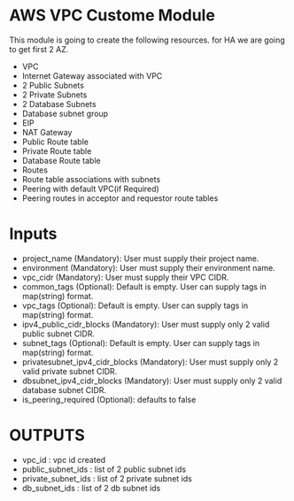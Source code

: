 # AWS VPC Custome Module

This module is going to create the following resources. for HA we are going to get first 2 AZ.

* VPC
* Internet Gateway associated with VPC
* 2 Public Subnets
* 2 Private Subnets
* 2 Database Subnets
* Database subnet group
* EIP
* NAT Gateway
* Public Route table
* Private Route table
* Database Route table
* Routes
* Route table associations with subnets
* Peering with default VPC(if Required)
* Peering routes in acceptor and requestor route tables
# Inputs
* project_name (Mandatory): User must supply their project name.
* environment (Mandatory): User must supply their environment name.
* vpc_cidr (Mandatory): User must supply their VPC CIDR.
* common_tags (Optional): Default is empty. User can supply tags in map(string) format.
* vpc_tags (Optional): Default is empty. User can supply tags in map(string) format.
* ipv4_public_cidr_blocks (Mandatory): User must supply only 2 valid public subnet CIDR.
* subnet_tags (Optional): Default is empty. User can supply tags in map(string) format.
* privatesubnet_ipv4_cidr_blocks (Mandatory): User must supply only 2 valid private subnet CIDR.
* dbsubnet_ipv4_cidr_blocks (Mandatory): User must supply only 2 valid database subnet CIDR.
* is_peering_required (Optional): defaults to false

# OUTPUTS

* vpc_id : vpc id created
* public_subnet_ids : list of 2 public subnet ids
* private_subnet_ids : list of 2 private subnet ids
* db_subnet_ids : list of 2 db subnet ids